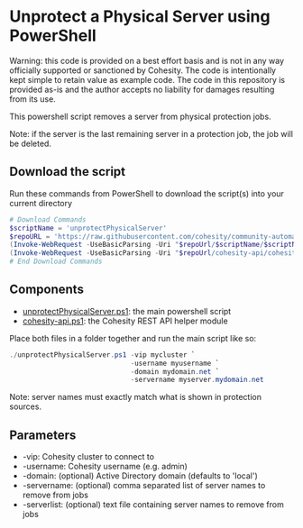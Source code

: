 # Unprotect a Physical Server using PowerShell

Warning: this code is provided on a best effort basis and is not in any way officially supported or sanctioned by Cohesity. The code is intentionally kept simple to retain value as example code. The code in this repository is provided as-is and the author accepts no liability for damages resulting from its use.

This powershell script removes a server from physical protection jobs.

Note: if the server is the last remaining server in a protection job, the job will be deleted.

## Download the script

Run these commands from PowerShell to download the script(s) into your current directory

```powershell
# Download Commands
$scriptName = 'unprotectPhysicalServer'
$repoURL = 'https://raw.githubusercontent.com/cohesity/community-automation-samples/main/powershell'
(Invoke-WebRequest -UseBasicParsing -Uri "$repoUrl/$scriptName/$scriptName.ps1").content | Out-File "$scriptName.ps1"; (Get-Content "$scriptName.ps1") | Set-Content "$scriptName.ps1"
(Invoke-WebRequest -UseBasicParsing -Uri "$repoUrl/cohesity-api/cohesity-api.ps1").content | Out-File cohesity-api.ps1; (Get-Content cohesity-api.ps1) | Set-Content cohesity-api.ps1
# End Download Commands
```

## Components

* [unprotectPhysicalServer.ps1](https://raw.githubusercontent.com/cohesity/community-automation-samples/main/powershell/unprotectPhysicalServer/unprotectPhysicalServer.ps1): the main powershell script
* [cohesity-api.ps1](https://raw.githubusercontent.com/cohesity/community-automation-samples/main/powershell/cohesity-api/cohesity-api.ps1): the Cohesity REST API helper module

Place both files in a folder together and run the main script like so:

```powershell
./unprotectPhysicalServer.ps1 -vip mycluster `
                              -username myusername `
                              -domain mydomain.net `
                              -servername myserver.mydomain.net
```

Note: server names must exactly match what is shown in protection sources.

## Parameters

* -vip: Cohesity cluster to connect to
* -username: Cohesity username (e.g. admin)
* -domain: (optional) Active Directory domain (defaults to 'local')
* -servername: (optional) comma separated list of server names to remove from jobs
* -serverlist: (optional) text file containing server names to remove from jobs
